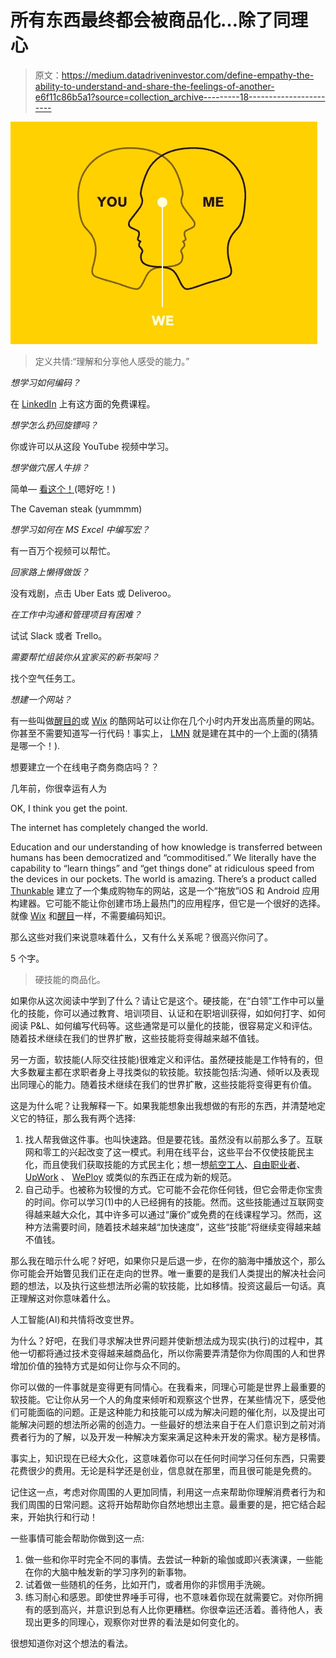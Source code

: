 # 所有东西最终都会被商品化…除了同理心

> 原文：<https://medium.datadriveninvestor.com/define-empathy-the-ability-to-understand-and-share-the-feelings-of-another-e6f11c86b5a1?source=collection_archive---------18----------------------->

![](img/541683d56f7c7151e5a3244d4ad49fab.png)

> 定义共情:“理解和分享他人感受的能力。”

*想学习如何编码？*

在 [LinkedIn](http://www.linkedin.com/Online-Training%E2%80%8E) 上有这方面的免费课程。

*想学怎么扔回旋镖吗？*

你或许可以从这段 YouTube 视频中学习。

*想学做穴居人牛排？*

简单— [看这个！](https://www.youtube.com/watch?v=lannK14WCOU)(嗯好吃！)

The Caveman steak (yummmm)

*想学习如何在 MS Excel 中编写宏？*

有一百万个视频可以帮忙。

*回家路上懒得做饭？*

没有戏剧，点击 Uber Eats 或 Deliveroo。

*在工作中沟通和管理项目有困难？*

试试 Slack 或者 Trello。

*需要帮忙组装你从宜家买的新书架吗？*

找个空气任务工。

*想建一个网站？*

有一些叫做[醒目的](http://www.strikingly.com/)或 [Wix](https://www.wix.com/) 的酷网站可以让你在几个小时内开发出高质量的网站。你甚至不需要知道写一行代码！事实上， [LMN](http://www.lmnpost.com/) 就是建在其中的一个上面的(猜猜是哪一个！).

想要建立一个在线电子商务商店吗？？

几年前，你很幸运有人为

OK, I think you get the point.

The internet has completely changed the world.

Education and our understanding of how knowledge is transferred between humans has been democratized and “commoditised.” We literally have the capability to “learn things” and “get things done” at ridiculous speed from the devices in our pockets. The world is amazing. There’s a product called [Thunkable](https://thunkable.com/) 建立了一个集成购物车的网站，这是一个“拖放”iOS 和 Android 应用构建器。它可能不能让你创建市场上最热门的应用程序，但它是一个很好的选择。就像 [Wix](http://wix.com) 和[醒目](http://strikingly.com)一样，不需要编码知识。

那么这些对我们来说意味着什么，又有什么关系呢？很高兴你问了。

5 个字。

> 硬技能的商品化。

如果你从这次阅读中学到了什么？请让它是这个。硬技能，在“白领”工作中可以量化的技能，你可以通过教育、培训项目、认证和在职培训获得，如如何打字、如何阅读 P&L、如何编写代码等。这些通常是可以量化的技能，很容易定义和评估。随着技术继续在我们的世界扩散，这些技能将变得越来越不值钱。

另一方面，软技能(人际交往技能)很难定义和评估。虽然硬技能是工作特有的，但大多数雇主都在求职者身上寻找类似的软技能。软技能包括:沟通、倾听以及表现出同理心的能力。随着技术继续在我们的世界扩散，这些技能将变得更有价值。

这是为什么呢？让我解释一下。如果我能想象出我想做的有形的东西，并清楚地定义它的特征，那么我有两个选择:

1.  找人帮我做这件事。也叫快速路。但是要花钱。虽然没有以前那么多了。互联网和零工的兴起改变了这一模式。利用在线平台，这些平台不仅使技能民主化，而且使我们获取技能的方式民主化；想一想[航空工人](http://airtasker.com)、[自由职业者](http://freelancer.com)、 [UpWork](http://upwork.com) 、 [WePloy](http://weployapp.com) 或类似的东西正在成为新的规范。
2.  自己动手。也被称为较慢的方式。它可能不会花你任何钱，但它会带走你宝贵的时间。你可以学习(1)中的人已经拥有的技能。然而。这些技能通过互联网变得越来越大众化，其中许多可以通过“廉价”或免费的在线课程学习。然而，这种方法需要时间，随着技术越来越“加快速度”，这些“技能”将继续变得越来越不值钱。

那么我在暗示什么呢？好吧，如果你只是后退一步，在你的脑海中播放这个，那么你可能会开始瞥见我们正在走向的世界。唯一重要的是我们人类提出的解决社会问题的想法，以及执行这些想法所必需的软技能，比如移情。投资这最后一句话。真正理解这对你意味着什么。

人工智能(AI)和共情将改变世界。

为什么？好吧，在我们寻求解决世界问题并使新想法成为现实(执行)的过程中，其他一切都将通过技术变得越来越商品化，所以你需要弄清楚你为你周围的人和世界增加价值的独特方式是如何让你与众不同的。

你可以做的一件事就是变得更有同情心。在我看来，同理心可能是世界上最重要的软技能。它让你从另一个人的角度来倾听和观察这个世界，在某些情况下，感受他们可能面临的问题。正是这种能力和技能可以成为解决问题的催化剂，以及提出可能解决问题的想法所必需的创造力。一些最好的想法来自于在人们意识到之前对消费者行为的了解，以及开发一种解决方案来满足这种未开发的需求。秘方是移情。

事实上，知识现在已经大众化，这意味着你可以在任何时间学习任何东西，只需要花费很少的费用。无论是科学还是创业，信息就在那里，而且很可能是免费的。

记住这一点，考虑对你周围的人更加同情，利用这一点来帮助你理解消费者行为和我们周围的日常问题。这将开始帮助你自然地想出主意。最重要的是，把它结合起来，开始执行和行动！

一些事情可能会帮助你做到这一点:

1.  做一些和你平时完全不同的事情。去尝试一种新的瑜伽或即兴表演课，一些能在你的大脑中触发新的学习序列的新事物。
2.  试着做一些随机的任务，比如开门，或者用你的非惯用手洗碗。
3.  练习耐心和感恩。即使世界唾手可得，也不意味着你现在就需要它。对你所拥有的感到高兴，并意识到总有人比你更糟糕。你很幸运还活着。善待他人，表现出更多的同理心，观察你对世界的看法是如何变化的。

很想知道你对这个想法的看法。